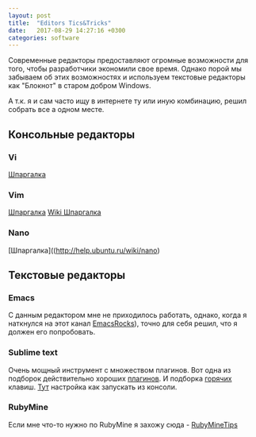 ```yaml
---
layout: post
title:  "Editors Tics&Tricks"
date:   2017-08-29 14:27:16 +0300
categories: software
---
```


Современные  редакторы предоставляют огромные возможности для того, чтобы разработчики экономили свое время. Однако порой мы забываем об этих возможностях и используем текстовые  редакторы как "Блокнот" в старом добром Windows.

А т.к. я и сам часто ищу в интернете ту или иную комбинацию, решил собрать все а одном месте.

## Консольные  редакторы ##
### Vi ###
[Шпаргалка](http://lib.ru/unixhelp/vibegin.txt)
### Vim ###
[Шпаргалка](http://eax.me/vim-commands/)
[Wiki Шпаргалка](https://ru.wikibooks.org/wiki/Vim)
### Nano ###
[Шпаргалка]((http://help.ubuntu.ru/wiki/nano)

## Текстовые  редакторы ##
### Emacs ###
С данным редактором мне не приходилось работать, однако, когда я наткнулся на этот канал [EmacsRocks](https://www.youtube.com/user/emacsrocks/videos)),
точно для себя решил, что я должен его попробовать.

### Sublime text ###
Очень мощный инструмент c множеством плагинов. Вот одна из подборок действительно хороших [плагинов](https://habrahabr.ru/post/235901/). И подборка [горячих](http://www.hongkiat.com/blog/sublime-text-tips/) клавиш. [Тут](http://olivierlacan.com/posts/launch-sublime-text-3-from-the-command-line/) настройка как запускать из консоли.

### RubyMine ###
Если мне что-то нужно по RubyMine я захожу сюда - [RubyMineTips](https://github.com/amckinnell/RubyMineTips/wiki)


